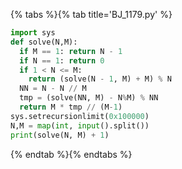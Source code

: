 {% tabs %}{% tab title='BJ_1179.py' %}

```py
import sys
def solve(N,M):
  if M == 1: return N - 1
  if N == 1: return 0
  if 1 < N <= M:
    return (solve(N - 1, M) + M) % N
  NN = N - N // M
  tmp = (solve(NN, M) - N%M) % NN
  return M * tmp // (M-1)
sys.setrecursionlimit(0x100000)
N,M = map(int, input().split())
print(solve(N, M) + 1)
```

{% endtab %}{% endtabs %}
